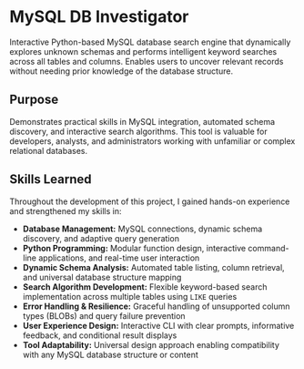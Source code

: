 # MySQL DB Investigator
Interactive Python-based MySQL database search engine that dynamically explores unknown schemas and performs intelligent keyword searches across all tables and columns. Enables users to uncover relevant records without needing prior knowledge of the database structure.

## Purpose
Demonstrates practical skills in MySQL integration, automated schema discovery, and interactive search algorithms. This tool is valuable for developers, analysts, and administrators working with unfamiliar or complex relational databases.

## Skills Learned
Throughout the development of this project, I gained hands-on experience and strengthened my skills in:

* **Database Management:** MySQL connections, dynamic schema discovery, and adaptive query generation
* **Python Programming:** Modular function design, interactive command-line applications, and real-time user interaction
* **Dynamic Schema Analysis:** Automated table listing, column retrieval, and universal database structure mapping
* **Search Algorithm Development:** Flexible keyword-based search implementation across multiple tables using `LIKE` queries
* **Error Handling & Resilience:** Graceful handling of unsupported column types (BLOBs) and query failure prevention
* **User Experience Design:** Interactive CLI with clear prompts, informative feedback, and conditional result displays
* **Tool Adaptability:** Universal design approach enabling compatibility with any MySQL database structure or content
